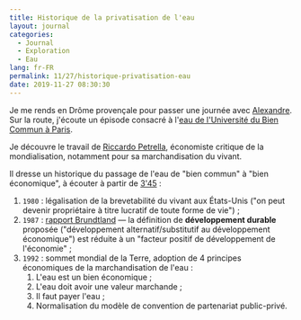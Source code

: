 ```yaml
---
title: Historique de la privatisation de l'eau
layout: journal
categories:
  - Journal
  - Exploration
  - Eau
lang: fr-FR
permalink: 11/27/historique-privatisation-eau
date: 2019-11-27 08:30:30
---
```


Je me rends en Drôme provençale pour passer une journée avec [Alexandre](https://apollonet.fr/). Sur la route, j'écoute un épisode consacré à l'[eau de l'Université du Bien Commun à Paris](https://audioblog.arteradio.com/blog/98891/podcast/136971).

Je découvre le travail de [Riccardo Petrella](https://fr.wikipedia.org/wiki/Riccardo_Petrella), économiste critique de la mondialisation, notamment pour sa marchandisation du vivant.

Il dresse un historique du passage de l'eau de "bien commun" à "bien économique", à écouter à partir de [3'45](https://audioblog.arteradio.com/blog/98891/podcast/136971/1-2-l-eau-un-bien-commun-local-et-mondial#t=3m45s) :

1. `1980` : légalisation de la brevetabilité du vivant aux États-Unis ("on peut devenir propriétaire à titre lucratif de toute forme de vie") ;
2. `1987` : [rapport Brundtland](https://fr.wikipedia.org/wiki/Rapport_Brundtland) — la définition de **développement durable** proposée ("développement alternatif/substitutif au développement économique") est réduite à un "facteur positif de développement de l'économie" ;
3. `1992` : sommet mondial de la Terre, adoption de 4 principes économiques de la marchandisation de l'eau :
	1. L'eau est un bien économique ;
	2. L'eau doit avoir une valeur marchande ;
	3. Il faut payer l'eau ;
	4. Normalisation du modèle de convention de partenariat public-privé.
